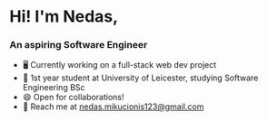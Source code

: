 # Hi! I'm Nedas,
### An aspiring Software Engineer

- 🖥️ Currently working on a full-stack web dev project
- 📖 1st year student at University of Leicester, studying Software Engineering BSc
- 😄 Open for collaborations!
- 📱 Reach me at nedas.mikucionis123@gmail.com
<!---
Nedas3/Nedas3 is a ✨ special ✨ repository because its `README.md` (this file) appears on your GitHub profile.
You can click the Preview link to take a look at your changes.
--->
